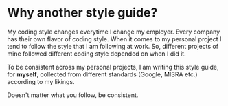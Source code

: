 # Why another style guide?

My coding style changes everytime I change my employer. Every company has their own flavor of coding style. When it comes to my personal project I tend to follow the style that I am following at work. So, different projects of mine followed different coding style depended on when I did it. 

To be consistent across my personal projects, I am writing this style guide, for __myself__, collected from different standards (Google, MISRA etc.) according to my likings.

Doesn't matter what you follow, be consistent.